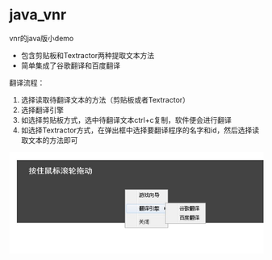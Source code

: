 # java_vnr

vnr的java版小demo
- 包含剪贴板和Textractor两种提取文本方法
- 简单集成了谷歌翻译和百度翻译

翻译流程：
1. 选择读取待翻译文本的方法（剪贴板或者Textractor）
2. 选择翻译引擎
3. 如选择剪贴板方式，选中待翻译文本ctrl+c复制，软件便会进行翻译
4. 如选择Textractor方式，在弹出框中选择要翻译程序的名字和id，然后选择读取文本的方法即可

![](assets/main.jpg)
